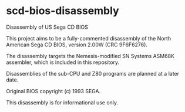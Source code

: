 # scd-bios-disassembly
Disassembly of US Sega CD BIOS

This project aims to be a fully-commented disassembly of the
North American Sega CD BIOS, version 2.00W (CRC 9F6F6276).

The disassembly targets the Nemesis-modified SN Systems ASM68K
assembler, which is included in this repository.

Disassemblies of the sub-CPU and Z80 programs are planned at
a later date.

Original BIOS copyright (c) 1993 SEGA.

This disassembly is for informational use only.
